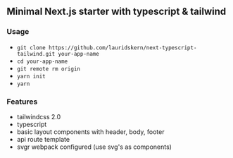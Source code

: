 ## Minimal Next.js starter with typescript & tailwind

### Usage

- `git clone https://github.com/lauridskern/next-typescript-tailwind.git your-app-name`
- `cd your-app-name`
- `git remote rm origin`
- `yarn init`
- `yarn`

### Features

- tailwindcss 2.0
- typescript
- basic layout components with header, body, footer
- api route template
- svgr webpack configured (use svg's as components)
